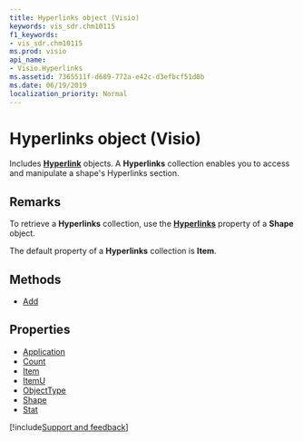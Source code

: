 ```yaml
---
title: Hyperlinks object (Visio)
keywords: vis_sdr.chm10115
f1_keywords:
- vis_sdr.chm10115
ms.prod: visio
api_name:
- Visio.Hyperlinks
ms.assetid: 7365511f-d689-772a-e42c-d3efbcf51d0b
ms.date: 06/19/2019
localization_priority: Normal
---
```



# Hyperlinks object (Visio)

Includes **[Hyperlink](Visio.Hyperlink.md)** objects. A **Hyperlinks** collection enables you to access and manipulate a shape's Hyperlinks section.


## Remarks

To retrieve a **Hyperlinks** collection, use the **[Hyperlinks](visio.shape.hyperlinks.md)** property of a **Shape** object.

The default property of a **Hyperlinks** collection is **Item**.

## Methods

-  [Add](Visio.Hyperlinks.Add.md)

## Properties

-  [Application](Visio.Hyperlinks.Application.md)
-  [Count](Visio.Hyperlinks.Count.md)
-  [Item](Visio.Hyperlinks.Item.md)
-  [ItemU](Visio.Hyperlinks.ItemU.md)
-  [ObjectType](Visio.Hyperlinks.ObjectType.md)
-  [Shape](Visio.Hyperlinks.Shape.md)
-  [Stat](Visio.Hyperlinks.Stat.md)


[!include[Support and feedback](~/includes/feedback-boilerplate.md)]